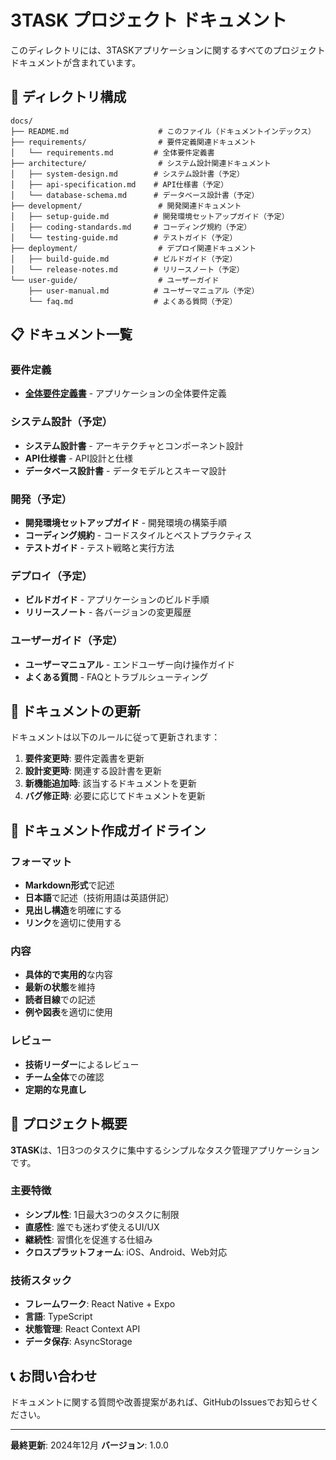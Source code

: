 # 3TASK プロジェクト ドキュメント

このディレクトリには、3TASKアプリケーションに関するすべてのプロジェクトドキュメントが含まれています。

## 📁 ディレクトリ構成

```
docs/
├── README.md                    # このファイル（ドキュメントインデックス）
├── requirements/                # 要件定義関連ドキュメント
│   └── requirements.md         # 全体要件定義書
├── architecture/                # システム設計関連ドキュメント
│   ├── system-design.md        # システム設計書（予定）
│   ├── api-specification.md    # API仕様書（予定）
│   └── database-schema.md      # データベース設計書（予定）
├── development/                 # 開発関連ドキュメント
│   ├── setup-guide.md          # 開発環境セットアップガイド（予定）
│   ├── coding-standards.md     # コーディング規約（予定）
│   └── testing-guide.md        # テストガイド（予定）
├── deployment/                  # デプロイ関連ドキュメント
│   ├── build-guide.md          # ビルドガイド（予定）
│   └── release-notes.md        # リリースノート（予定）
└── user-guide/                  # ユーザーガイド
    ├── user-manual.md          # ユーザーマニュアル（予定）
    └── faq.md                  # よくある質問（予定）
```

## 📋 ドキュメント一覧

### 要件定義
- **[全体要件定義書](requirements/requirements.md)** - アプリケーションの全体要件定義

### システム設計（予定）
- **システム設計書** - アーキテクチャとコンポーネント設計
- **API仕様書** - API設計と仕様
- **データベース設計書** - データモデルとスキーマ設計

### 開発（予定）
- **開発環境セットアップガイド** - 開発環境の構築手順
- **コーディング規約** - コードスタイルとベストプラクティス
- **テストガイド** - テスト戦略と実行方法

### デプロイ（予定）
- **ビルドガイド** - アプリケーションのビルド手順
- **リリースノート** - 各バージョンの変更履歴

### ユーザーガイド（予定）
- **ユーザーマニュアル** - エンドユーザー向け操作ガイド
- **よくある質問** - FAQとトラブルシューティング

## 🔄 ドキュメントの更新

ドキュメントは以下のルールに従って更新されます：

1. **要件変更時**: 要件定義書を更新
2. **設計変更時**: 関連する設計書を更新
3. **新機能追加時**: 該当するドキュメントを更新
4. **バグ修正時**: 必要に応じてドキュメントを更新

## 📝 ドキュメント作成ガイドライン

### フォーマット
- **Markdown形式**で記述
- **日本語**で記述（技術用語は英語併記）
- **見出し構造**を明確にする
- **リンク**を適切に使用する

### 内容
- **具体的で実用的**な内容
- **最新の状態**を維持
- **読者目線**での記述
- **例や図表**を適切に使用

### レビュー
- **技術リーダー**によるレビュー
- **チーム全体**での確認
- **定期的な見直し**

## 🚀 プロジェクト概要

**3TASK**は、1日3つのタスクに集中するシンプルなタスク管理アプリケーションです。

### 主要特徴
- **シンプル性**: 1日最大3つのタスクに制限
- **直感性**: 誰でも迷わず使えるUI/UX
- **継続性**: 習慣化を促進する仕組み
- **クロスプラットフォーム**: iOS、Android、Web対応

### 技術スタック
- **フレームワーク**: React Native + Expo
- **言語**: TypeScript
- **状態管理**: React Context API
- **データ保存**: AsyncStorage

## 📞 お問い合わせ

ドキュメントに関する質問や改善提案があれば、GitHubのIssuesでお知らせください。

---

**最終更新**: 2024年12月
**バージョン**: 1.0.0
